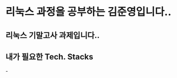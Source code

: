 ## <h1> 리눅스 과정을 공부하는 김준영입니다.. </h1>
<p>
</p>
<h2> 리눅스 기말고사 과제입니다..<h2>
<h2>내가 필요한 Tech. Stacks </h2>
</a href ="https://www.w3schools.com/html">-<img
